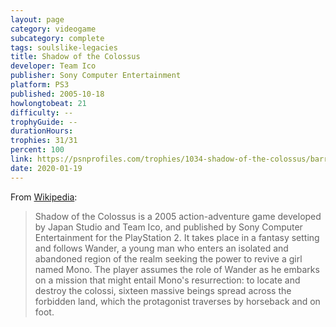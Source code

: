 ```yaml
---
layout: page
category: videogame
subcategory: complete
tags: soulslike-legacies
title: Shadow of the Colossus
developer: Team Ico
publisher: Sony Computer Entertainment
platform: PS3
published: 2005-10-18
howlongtobeat: 21
difficulty: --
trophyGuide: --
durationHours:
trophies: 31/31
percent: 100
link: https://psnprofiles.com/trophies/1034-shadow-of-the-colossus/barrelofjuice
date: 2020-01-19
---
```


From [Wikipedia](https://en.wikipedia.org/wiki/Shadow_of_the_Colossus):

> Shadow of the Colossus is a 2005 action-adventure game developed by Japan Studio and Team Ico, and published by Sony Computer Entertainment for the PlayStation 2. It takes place in a fantasy setting and follows Wander, a young man who enters an isolated and abandoned region of the realm seeking the power to revive a girl named Mono. The player assumes the role of Wander as he embarks on a mission that might entail Mono's resurrection: to locate and destroy the colossi, sixteen massive beings spread across the forbidden land, which the protagonist traverses by horseback and on foot.
